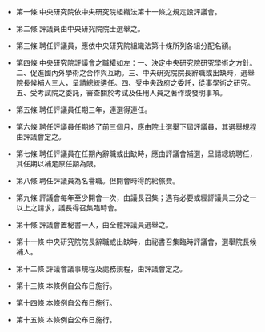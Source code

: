 * 第一條 中央研究院依中央研究院組織法第十一條之規定設評議會。

* 第二條 評議員由中央研究院院士選舉之。

* 第三條 聘任評議員，應依中央研究院組織法第十條所列各組分配名額。

* 第四條 中央研究院評議會之職權如左：一、決定中央研究院研究學術之方針。二、促進國內外學術之合作與互助。三、中央研究院院長辭職或出缺時，選舉院長候補人三人，呈請總統遴任。四、受中央政府之委託，從事學術之研究。五、受考試院之委託，審查關於考試及任用人員之著作或發明事項。

* 第五條 聘任評議員任期三年，連選得連任。

* 第六條 聘任評議員任期終了前三個月，應由院士選舉下屆評議員，其選舉規程由評議會定之。

* 第七條 聘任評議員在任期內辭職或出缺時，應由評議會補選，呈請總統聘任，其任期以補足原任期為限。

* 第八條 聘任評議員為名譽職。但開會時得酌給旅費。

* 第九條 評議會每年至少開會一次，由議長召集；遇有必要或經評議員三分之一以上之請求，議長得召集臨時會。

* 第十條 評議會置秘書一人，由全體評議員選舉之。

* 第十一條 中央研究院院長辭職或出缺時，由祕書召集臨時評議會，選舉院長候補人。

* 第十二條 評議會議事規程及處務規程，由評議會定之。

* 第十三條 本條例自公布日施行。

* 第十四條 本條例自公布日施行。

* 第十五條 本條例自公布日施行。

